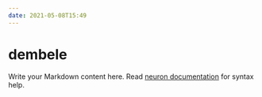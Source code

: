 ```yaml
---
date: 2021-05-08T15:49
---
```


# dembele

Write your Markdown content here. Read [neuron documentation](https://neuron.zettel.page/2011404.html) for syntax help.

